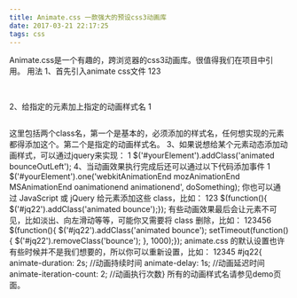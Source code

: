 ```yaml
---
title: Animate.css 一款强大的预设css3动画库
date: 2017-03-21 22:17:25
tags: css
---
```


Animate.css是一个有趣的，跨浏览器的css3动画库。很值得我们在项目中引用。
用法
1、首先引入animate css文件
123 
<pre>
<head> <link rel="stylesheet" href="animate.min.css"></head>
</pre>
2、给指定的元素加上指定的动画样式名
1 
<pre><div class="animated bounceOutLeft"></div></pre>
这里包括两个class名，第一个是基本的，必须添加的样式名，任何想实现的元素都得添加这个。第二个是指定的动画样式名。
3、如果说想给某个元素动态添加动画样式，可以通过jquery来实现：
1 $('#yourElement').addClass('animated bounceOutLeft');
4、当动画效果执行完成后还可以通过以下代码添加事件
1 $('#yourElement').one('webkitAnimationEnd mozAnimationEnd MSAnimationEnd oanimationend animationend', doSomething);
你也可以通过 JavaScript 或 jQuery 给元素添加这些 class，比如：
123 $(function(){ $('#jq22').addClass('animated bounce');});
有些动画效果最后会让元素不可见，比如淡出、向左滑动等等，可能你又需要将 class 删除，比如：
123456 $(function(){ $('#jq22').addClass('animated bounce'); setTimeout(function(){ $('#jq22').removeClass('bounce'); }, 1000);});
animate.css 的默认设置也许有些时候并不是我们想要的，所以你可以重新设置，比如：
12345 #jq22{ animate-duration: 2s; //动画持续时间 animate-delay: 1s; //动画延迟时间 animate-iteration-count: 2; //动画执行次数}
所有的动画样式名请参见demo页面。